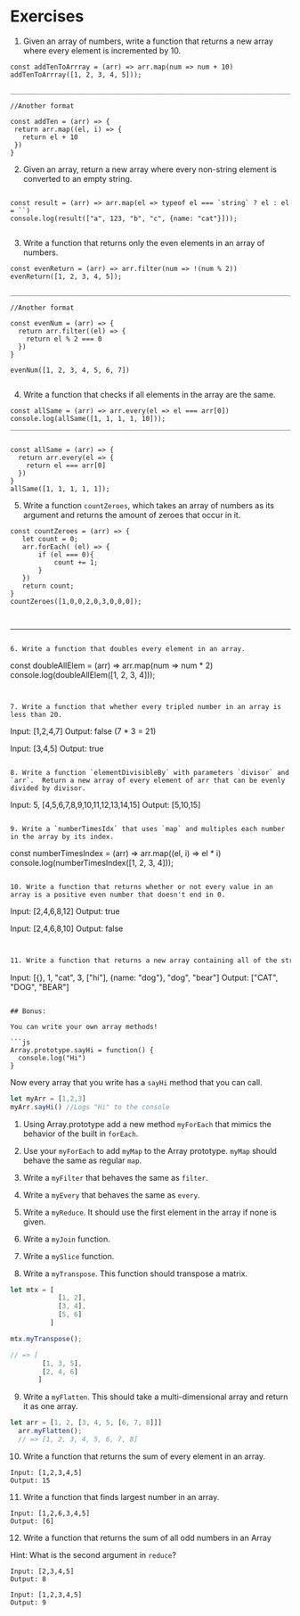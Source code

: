 # Exercises

1. Given an array of numbers, write a function that returns a new array where every element is incremented by 10.

```
const addTenToArrray = (arr) => arr.map(num => num + 10)
addTenToArrray([1, 2, 3, 4, 5]));

___________________________________________________________________________________________________

//Another format

const addTen = (arr) => {
 return arr.map((el, i) => {
   return el + 10
 })
}

```

2. Given an array, return a new array where every non-string element is converted to an empty string.

```

const result = (arr) => arr.map(el => typeof el === `string` ? el : el = ``)
console.log(result(["a", 123, "b", "c", {name: "cat"}]));


```

3. Write a function that returns only the even elements in an array of numbers.

```
const evenReturn = (arr) => arr.filter(num => !(num % 2))
evenReturn([1, 2, 3, 4, 5]);

___________________________________________________________________________________________________

//Another format

const evenNum = (arr) => {
  return arr.filter((el) => {
    return el % 2 === 0
  })
}

evenNum([1, 2, 3, 4, 5, 6, 7])


```

4. Write a function that checks if all elements in the array are the same.

```
const allSame = (arr) => arr.every(el => el === arr[0])
console.log(allSame([1, 1, 1, 1, 10]));
___________________________________________________________________________________________________


const allSame = (arr) => {
  return arr.every(el => {
    return el === arr[0]
  })
}
allSame([1, 1, 1, 1, 1]);

```


5. Write a function `countZeroes`, which takes an array of numbers as its argument and returns the amount of zeroes that occur in it.

```
const countZeroes = (arr) => {
   let count = 0;
   arr.forEach( (el) => {
       if (el === 0){
           count += 1;
       }
   })
   return count;
}
countZeroes([1,0,0,2,0,3,0,0,0]);

   
```
___________________________________________________________________________________________________


```

6. Write a function that doubles every element in an array.

```
const doubleAllElem = (arr) => arr.map(num => num * 2)
console.log(doubleAllElem([1, 2, 3, 4]));

```


7. Write a function that whether every tripled number in an array is less than 20.

```
Input: [1,2,4,7]
Output: false (7 * 3 = 21)

Input: [3,4,5]
Output: true
```

8. Write a function `elementDivisibleBy` with parameters `divisor` and `arr`.  Return a new array of every element of arr that can be evenly divided by divisor.

```
Input: 5, [4,5,6,7,8,9,10,11,12,13,14,15]
Output: [5,10,15]
```

9. Write a `numberTimesIdx` that uses `map` and multiples each number in the array by its index.

```
const numberTimesIndex = (arr) => arr.map((el, i) => el * i)
console.log(numberTimesIndex([1, 2, 3, 4]));


```

10. Write a function that returns whether or not every value in an array is a positive even number that doesn't end in 0.

```
Input: [2,4,6,8,12]
Output: true

Input: [2,4,6,8,10]
Output: false
```w


11. Write a function that returns a new array containing all of the strings in the original array uppercased.

```
Input: [{}, 1, "cat", 3, ["hi"], {name: "dog"}, "dog", "bear"]
Output: ["CAT", "DOG", "BEAR"]
```

## Bonus:

You can write your own array methods!

```js
Array.prototype.sayHi = function() {
  console.log("Hi")
}
```

Now every array that you write has a `sayHi` method that you can call.

```js
let myArr = [1,2,3]
myArr.sayHi() //Logs "Hi" to the console
```


1. Using Array.prototype add a new method `myForEach` that mimics the behavior of the built in `forEach`.


2. Use your `myForEach` to add `myMap` to the Array prototype. `myMap` should behave the same as regular `map`.


3. Write a `myFilter` that behaves the same as `filter`.


4. Write a `myEvery` that behaves the same as `every`.


5. Write a `myReduce`. It should use the first element in the array if none is given.


6. Write a `myJoin` function.


7. Write a `mySlice` function.


8. Write a `myTranspose`. This function should transpose a matrix.


```js
let mtx = [
            [1, 2],
            [3, 4],
            [5, 6]
          ]

mtx.myTranspose();

// => [
        [1, 3, 5],
        [2, 4, 6]
       ]
```

9. Write a `myFlatten`. This should take a multi-dimensional array and return it as one array.

```js
let arr = [1, 2, [3, 4, 5, [6, 7, 8]]]
  arr.myFlatten();
  // => [1, 2, 3, 4, 5, 6, 7, 8]
```

10. Write a function that returns the sum of every element in an array.

```
Input: [1,2,3,4,5]
Output: 15
```

11. Write a function that finds largest number in an array.

```
Input: [1,2,6,3,4,5]
Output: [6]
```

12. Write a function that returns the sum of all odd numbers in an Array

Hint: What is the second argument in `reduce`?

```
Input: [2,3,4,5]
Output: 8

Input: [1,2,3,4,5]
Output: 9
```
